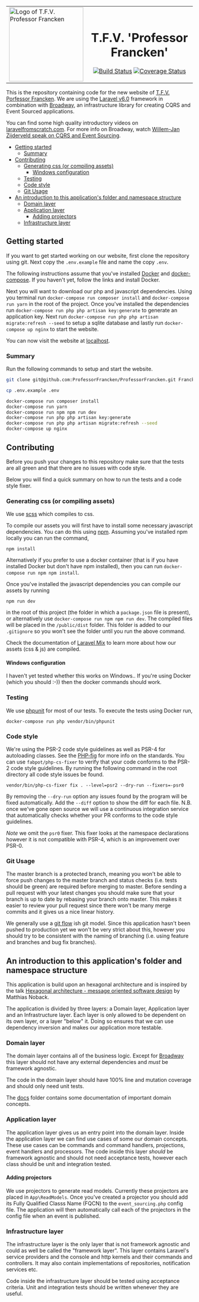 |            |            |
| ------------- |:-------------:|
| <a href="https://professorfrancken.nl"><img width="200px" alt="Logo of T.F.V. Professor Francken" src="https://github.com/ProfessorFrancken/ProfessorFrancken/blob/master/public/images/LOGO_KAAL.png"></a> | <h1>T.F.V. 'Professor Francken'</h1> [![Build Status](http://github.scriptcie.nl/api/badges/ProfessorFrancken/ProfessorFrancken/status.svg)](http://github.scriptcie.nl/ProfessorFrancken/ProfessorFrancken) [![Coverage Status](https://coveralls.io/repos/github/ProfessorFrancken/ProfessorFrancken/badge.svg?branch=master)](https://coveralls.io/github/ProfessorFrancken/ProfessorFrancken?branch=master) |

This is the repository containing code for the new website of
[T.F.V. Porfessor Francken](http://professorfrancken.nl/).
We are using the [Laravel v6.0](http://laravel.com/docs/6.0) framework in
combination with [Broadway](http://github.com/qandidate-labs/broadway), an
infrastructure library for creating CQRS and Event Sourced applications.

You can find some high quality introductory videos on
[laravelfromscratch.com](laravelfromscratch.com).
For more info on Broadway, watch
[Willem-Jan Zijderveld speak on CQRS and Event Sourcing](https://www.youtube.com/watch?v=d1PDPsxWGqM).


- [Getting started](#getting-started)
    - [Summary](#summary)
- [Contributing](#contributing)
    - [Generating css (or compiling assets)](#generating-css-or-compiling-assets)
        - [Windows configuration](#windows-configuration)
    - [Testing](#testing)
    - [Code style](#code-style)
    - [Git Usage](#git-usage)
- [An introduction to this application's folder and namespace structure](#an-introduction-to-this-applications-folder-and-namespace-structure)
    - [Domain layer](#domain-layer)
    - [Application layer](#application-layer)
        - [Adding projectors](#adding-projectors)
    - [Infrastructure layer](#infrastructure-layer)

## Getting started

If you want to get started working on our website, first clone the repository
using git. Next copy the `.env.example` file and name the copy `.env`.

The following instructions assume that you've
installed [Docker](https://www.docker.com/products/docker#/linux)
and [docker-compose](https://docs.docker.com/compose/install/).
If you haven't yet, follow the links and install Docker.

Next you will want to download our php and javascript dependencies. Using you
terminal run `docker-compose run composer install` and `docker-compose run yarn`
in the root of the project.
Once you've installed the dependencies run `docker-compose run php php artisan
key:generate` to generate an application key.
Next run `docker-compose run php php artisan migrate:refresh --seed` to setup a
sqlite database and lastly run `docker-compose up nginx` to start the website.

You can now visit the website at [localhost](http://localhost).


### Summary

Run the following commands to setup and start the website.

```sh
git clone git@github.com:ProfessorFrancken/ProfessorFrancken.git Francken && cd Francken

cp .env.example .env

docker-compose run composer install
docker-compose run yarn
docker-compose run npm npm run dev
docker-compose run php php artisan key:generate
docker-compose run php php artisan migrate:refresh --seed
docker-compose up nginx
```

## Contributing
Before you push your changes to this repository make sure that the tests are all
green and that there are no issues with code style.

Below you will find a quick summary on how to run the tests and a code style
fixer.

### Generating css (or compiling assets)

We use [scss](http://sass-lang.com/) which compiles to css.

To compile our assets you will first have to install some necessary javascript
dependencies. You can do this using [npm](npmjs.com).
Assuming you've installed npm locally you can run the command,
```
npm install
```
Alternatively if you prefer to use a docker container (that is if you have
installed Docker but don't have npm installed), then you can run
`docker-compose run npm npm install`.


Once you've installed the javascript dependencies you can compile our assets by
running
```
npm run dev
```
in the root of this project (the folder in which a `package.json` file  is
present), or alternatively use `docker-compose run npm npm run dev`.
The compiled files will be placed in the `/public/dist` folder. This folder is
added to our `.gitignore` so you won't see the folder until you run the above
command.

Check the documentation
of [Laravel Mix](https://laravel.com/docs/5.4/mix#introduction) to learn more
about how our assets (css & js) are compiled.

#### Windows configuration

I haven't yet tested whether this works on Windows.. If you're using Docker
(which you should :-)) then the docker commands should work.

### Testing
We use [phpunit](https://phpunit.de/) for most of our tests. To execute the
tests using Docker run,
```
docker-compose run php vendor/bin/phpunit
```

### Code style
We're using the PSR-2 code style guidelines as well as PSR-4 for autoloading classes.
See the [PHP-fig](http://www.php-fig.org/psr/) for more info on the standards.
You can use `fabpot/php-cs-fixer` to verify that your code conforms to the PSR-2
code style guidelines. By running the following command in the root directory
all code style issues be found.
```
vendor/bin/php-cs-fixer fix . --level=psr2 --dry-run --fixers=-psr0
```
By removing the `--dry-run` option any issues found by the program will be fixed
automatically. Add the `--diff` option to show the diff for each file.
N.B. once we've gone open source we will use a continuous integration service
that automatically checks whether your PR conforms to the code style guidelines.

*Note* we omit the `psr0` fixer. This fixer looks at the namespace declarations
however it is not compatible with PSR-4, which is an improvement over PSR-0.

### Git Usage
The master branch is a protected branch, meaning you won't be able to force push changes to the master branch and status checks (i.e. tests should be green) are required before merging to master.
Before sending a pull request with your latest changes you should make sure that your branch is up to date by rebasing your branch onto master.
This makes it easier to review your pull request since there won't be many merge commits and it gives us a nice linear history.

We generally use a [git flow](http://nvie.com/posts/a-successful-git-branching-model/) ish git model.
Since this application hasn't been pushed to production yet we won't be very strict about this, however you should try to be consistent with the naming of branching (i.e. using feature and branches and bug fix branches).

## An introduction to this application's folder and namespace structure
This application is build upon an hexagonal architecture and is inspired by the
talk [Hexagonal architecture - message oriented software design](http://www.slideshare.net/matthiasnoback/hexagonal-architecture-messageoriented-software-design-php-benelux-2016)
by Matthias Noback.

The application is divided by three layers: a Domain layer, Application layer
and an Infrastructure layer.
Each layer is only allowed to be dependent on its own layer, or a layer "below"
it.
Doing so ensures that we can use dependency inversion and makes our application
more testable.

### Domain layer
The domain layer contains all of the business logic. Except for
[Broadway](https://github.com/qandidate-labs/broadway) this layer should not
have any external dependencies and *must* be framework agnostic.

The code in the domain layer should have 100% line and mutation coverage and
should only need unit tests.

The [docs](docs/) folder contains some documentation of important domain concepts.

### Application layer
The application layer gives us an entry point into the domain layer.
Inside the application layer we can find use cases of some our domain concepts.
These use cases can be commands and command handlers, projections, event
handlers and processors.
The code inside this layer *should* be framework agnostic and should not need
acceptance tests, however each class should be unit and integration tested.

#### Adding projectors
We use projectors to generate read models. Currently these projectors are placed
in `App\ReadModels`. Once you've created a projector you should add its Fully
Qualified Classs Name (FQCN) to the `event_sourcing.php` config file.
The application will then automatically call each of the projectors in the
config file when an event is published.

### Infrastructure layer
The infrastructure layer is the only layer that is not framework agnostic and
could as well be called the "framework layer".
This layer contains Laravel's service providers and the console and http
kernels and their commands and controllers.
It may also contain implementations of repositories, notification services etc.

Code inside the infrastructure layer should be tested using acceptance criteria.
Unit and integration tests should be written whenever they are useful.
